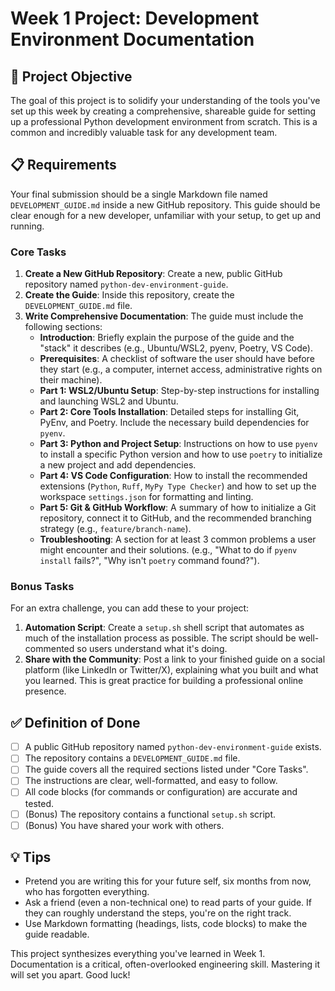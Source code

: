 # Week 1 Project: Development Environment Documentation

## 🎯 Project Objective
The goal of this project is to solidify your understanding of the tools you've set up this week by creating a comprehensive, shareable guide for setting up a professional Python development environment from scratch. This is a common and incredibly valuable task for any development team.

## 📋 Requirements
Your final submission should be a single Markdown file named `DEVELOPMENT_GUIDE.md` inside a new GitHub repository. This guide should be clear enough for a new developer, unfamiliar with your setup, to get up and running.

### Core Tasks
1.  **Create a New GitHub Repository**: Create a new, public GitHub repository named `python-dev-environment-guide`.
2.  **Create the Guide**: Inside this repository, create the `DEVELOPMENT_GUIDE.md` file.
3.  **Write Comprehensive Documentation**: The guide must include the following sections:
    *   **Introduction**: Briefly explain the purpose of the guide and the "stack" it describes (e.g., Ubuntu/WSL2, pyenv, Poetry, VS Code).
    *   **Prerequisites**: A checklist of software the user should have before they start (e.g., a computer, internet access, administrative rights on their machine).
    *   **Part 1: WSL2/Ubuntu Setup**: Step-by-step instructions for installing and launching WSL2 and Ubuntu.
    *   **Part 2: Core Tools Installation**: Detailed steps for installing Git, PyEnv, and Poetry. Include the necessary build dependencies for `pyenv`.
    *   **Part 3: Python and Project Setup**: Instructions on how to use `pyenv` to install a specific Python version and how to use `poetry` to initialize a new project and add dependencies.
    *   **Part 4: VS Code Configuration**: How to install the recommended extensions (`Python`, `Ruff`, `MyPy Type Checker`) and how to set up the workspace `settings.json` for formatting and linting.
    *   **Part 5: Git & GitHub Workflow**: A summary of how to initialize a Git repository, connect it to GitHub, and the recommended branching strategy (e.g., `feature/branch-name`).
    *   **Troubleshooting**: A section for at least 3 common problems a user might encounter and their solutions. (e.g., "What to do if `pyenv install` fails?", "Why isn't `poetry` command found?").

### Bonus Tasks
For an extra challenge, you can add these to your project:

1.  **Automation Script**: Create a `setup.sh` shell script that automates as much of the installation process as possible. The script should be well-commented so users understand what it's doing.
2.  **Share with the Community**: Post a link to your finished guide on a social platform (like LinkedIn or Twitter/X), explaining what you built and what you learned. This is great practice for building a professional online presence.

## ✅ Definition of Done
- [ ] A public GitHub repository named `python-dev-environment-guide` exists.
- [ ] The repository contains a `DEVELOPMENT_GUIDE.md` file.
- [ ] The guide covers all the required sections listed under "Core Tasks".
- [ ] The instructions are clear, well-formatted, and easy to follow.
- [ ] All code blocks (for commands or configuration) are accurate and tested.
- [ ] (Bonus) The repository contains a functional `setup.sh` script.
- [ ] (Bonus) You have shared your work with others.

## 💡 Tips
-   Pretend you are writing this for your future self, six months from now, who has forgotten everything.
-   Ask a friend (even a non-technical one) to read parts of your guide. If they can roughly understand the steps, you're on the right track.
-   Use Markdown formatting (headings, lists, code blocks) to make the guide readable.

This project synthesizes everything you've learned in Week 1. Documentation is a critical, often-overlooked engineering skill. Mastering it will set you apart. Good luck!
